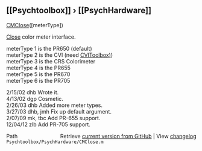 ## [[Psychtoolbox]] &#8250; [[PsychHardware]]

[CMClose](CMClose)([meterType])  
  
[Close](Close) color meter interface.  
  
meterType 1 is the PR650 (default)  
meterType 2 is the CVI (need [CVIToolbox)](CVIToolbox))  
meterType 3 is the CRS Colorimeter  
meterType 4 is the PR655  
meterType 5 is the PR670  
meterType 6 is the PR705  
  
2/15/02  dhb  Wrote it.  
4/13/02  dgp    Cosmetic.  
2/26/03  dhb  Added more meter types.   
3/27/03  dhb, jmh  Fix up default argument.  
2/07/09  mk, tbc  Add PR-655 support.  
12/04/12 zlb  Add PR-705 support.  




<div class="code_header" style="text-align:right;">
  <span style="float:left;">Path&nbsp;&nbsp;</span> <span class="counter">Retrieve <a href=
  "https://raw.github.com/Psychtoolbox-3/Psychtoolbox-3/beta/Psychtoolbox/PsychHardware/CMClose.m">current version from GitHub</a> | View <a href=
  "https://github.com/Psychtoolbox-3/Psychtoolbox-3/commits/beta/Psychtoolbox/PsychHardware/CMClose.m">changelog</a></span>
</div>
<div class="code">
  <code>Psychtoolbox/PsychHardware/CMClose.m</code>
</div>

